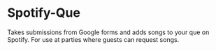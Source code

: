 # Spotify-Que
Takes submissions from Google forms and adds songs to your que on Spotify. For use at parties where guests can request songs.

